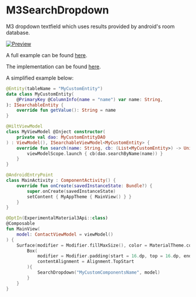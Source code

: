 # M3SearchDropdown

M3 dropdown textfield which uses results provided by android's room database.

[![Preview](https://i.imgur.com/98Pugwi.gif)](https://imgur.com/98Pugwi)

A full example can be found [here](app/src/main/java/io/eberlein/m3searchdropdown/MainActivity.kt).

The implementation can be found [here](m3searchdropdown/src/main/java/io/eberlein/m3searchdropdown/SearchDropdown.kt).

A simplified example below:

```kotlin
@Entity(tableName = "MyCustomEntity")
data class MyCustomEntity(
    @PrimaryKey @ColumnInfo(name = "name") var name: String,
): ISearchableEntity {
    override fun getValue(): String = name
}

@HiltViewModel
class MyViewModel @Inject constructor(
    private val dao: MyCustomEntityDAO
) : ViewModel(), ISearchableViewModel<MyCustomEntity> {
    override fun search(name: String, cb: (List<MyCustomEntity>) -> Unit) {
        viewModelScope.launch { cb(dao.searchByName(name)) }
    }
}

@AndroidEntryPoint
class MainActivity : ComponentActivity() {
    override fun onCreate(savedInstanceState: Bundle?) {
        super.onCreate(savedInstanceState)
        setContent { MyAppTheme { MainView() } }
    }
}

@OptIn(ExperimentalMaterial3Api::class)
@Composable
fun MainView(
    model: ContactViewModel = viewModel()
) {
    Surface(modifier = Modifier.fillMaxSize(), color = MaterialTheme.colorScheme.background) {
        Box(
            modifier = Modifier.padding(start = 16.dp, top = 16.dp, end = 16.dp),
            contentAlignment = Alignment.TopStart
        ){
            SearchDropdown("MyCustomComponentsName", model)
        }
    }
}
```
